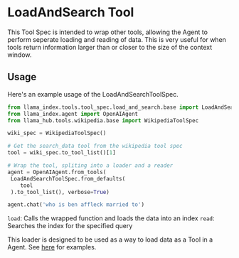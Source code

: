 # LoadAndSearch Tool

This Tool Spec is intended to wrap other tools, allowing the Agent to perform seperate loading and reading of data. This is very useful for when tools return information larger than or closer to the size of the context window.


## Usage

Here's an example usage of the LoadAndSearchToolSpec.

```python
from llama_index.tools.tool_spec.load_and_search.base import LoadAndSearchToolSpec
from llama_index.agent import OpenAIAgent
from llama_hub.tools.wikipedia.base import WikipediaToolSpec

wiki_spec = WikipediaToolSpec()

# Get the search_data tool from the wikipedia tool spec
tool = wiki_spec.to_tool_list()[1]

# Wrap the tool, spliting into a loader and a reader
agent = OpenAIAgent.from_tools(
 LoadAndSearchToolSpec.from_defaults(
    tool
 ).to_tool_list(), verbose=True)

agent.chat('who is ben affleck married to')
```

`load`: Calls the wrapped function and loads the data into an index
`read`: Searches the index for the specified query

This loader is designed to be used as a way to load data as a Tool in a Agent. See [here](https://github.com/emptycrown/llama-hub/tree/main) for examples.

